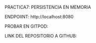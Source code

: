 PRACTICA7: PERSISTENCIA EN MEMORIA

ENDPOIINT:
http://localhost:8080

PROBAR EN GITPOD: 

LINK DEL REPOSITORIO A GITHUB:
